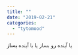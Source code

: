 ```yaml
---
title: ""
date: "2019-02-21"
categories: 
  - "tytomood"
---
```


یا آینده رو بساز یا با آینده بساز
